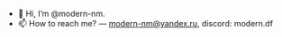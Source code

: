 - 👋 Hi, I’m @modern-nm.
- 📫 How to reach me? — modern-nm@yandex.ru, discord: modern.df

<!---
modern-nm/modern-nm is a ✨ special ✨ repository because its `README.md` (this file) appears on your GitHub profile.
You can click the Preview link to take a look at your changes.
--->
